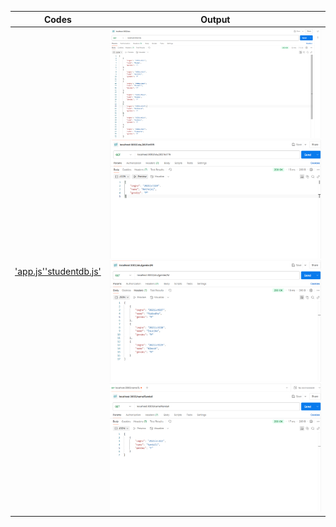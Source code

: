 | Codes | Output |
|-------|--------|
|['app.js'](./Codes/app.js)['studentdb.js'](./Codes/studentdb.js)|![stu.png](./Outputs/stu.png)![stu1.png](./Outputs/stu1.png)![stu3.png](./Outputs/stu3.png)![stu4.png](./Outputs/stu4.png)|
